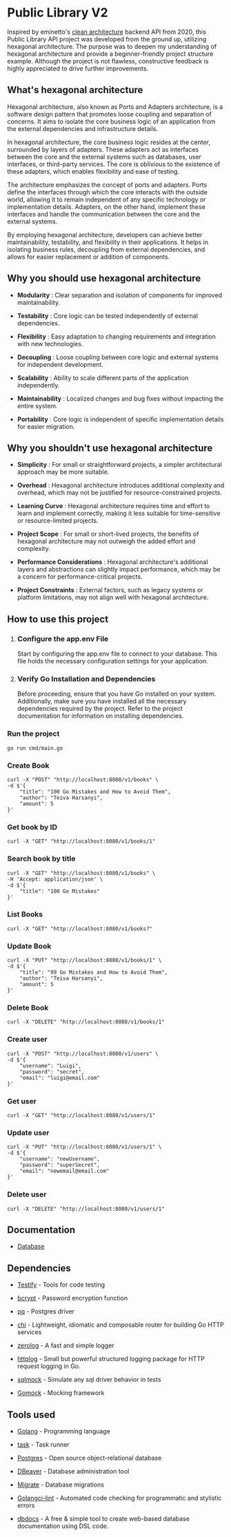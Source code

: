 # Public Library V2

Inspired by eminetto's [clean architecture](https://github.com/eminetto/clean-architecture-go-v2) backend API from 2020, this Public Library API project was developed from the ground up, utilizing hexagonal architecture. The purpose was to deepen my understanding of hexagonal architecture and provide a beginner-friendly project structure example. Although the project is not flawless, constructive feedback is highly appreciated to drive further improvements.

## What's hexagonal architecture

Hexagonal architecture, also known as Ports and Adapters architecture, is a software design pattern that promotes loose coupling and separation of concerns. It aims to isolate the core business logic of an application from the external dependencies and infrastructure details.

In hexagonal architecture, the core business logic resides at the center, surrounded by layers of adapters. These adapters act as interfaces between the core and the external systems such as databases, user interfaces, or third-party services. The core is oblivious to the existence of these adapters, which enables flexibility and ease of testing.

The architecture emphasizes the concept of ports and adapters. Ports define the interfaces through which the core interacts with the outside world, allowing it to remain independent of any specific technology or implementation details. Adapters, on the other hand, implement these interfaces and handle the communication between the core and the external systems.

By employing hexagonal architecture, developers can achieve better maintainability, testability, and flexibility in their applications. It helps in isolating business rules, decoupling from external dependencies, and allows for easier replacement or addition of components.

## Why you should use hexagonal architecture

- **Modularity** : Clear separation and isolation of components for improved maintainability.

- **Testability** : Core logic can be tested independently of external dependencies.

- **Flexibility** : Easy adaptation to changing requirements and integration with new technologies.

- **Decoupling** : Loose coupling between core logic and external systems for independent development.

- **Scalability** : Ability to scale different parts of the application independently.

- **Maintainability** : Localized changes and bug fixes without impacting the entire system.

- **Portability** : Core logic is independent of specific implementation details for easier migration.

## Why you shouldn't use hexagonal architecture

- **Simplicity** : For small or straightforward projects, a simpler architectural approach may be more suitable.

- **Overhead** : Hexagonal architecture introduces additional complexity and overhead, which may not be justified for resource-constrained projects.

- **Learning Curve** : Hexagonal architecture requires time and effort to learn and implement correctly, making it less suitable for time-sensitive or resource-limited projects.

- **Project Scope** : For small or short-lived projects, the benefits of hexagonal architecture may not outweigh the added effort and complexity.

- **Performance Considerations** : Hexagonal architecture's additional layers and abstractions can slightly impact performance, which may be a concern for performance-critical projects.

- **Project Constraints** : External factors, such as legacy systems or platform limitations, may not align well with hexagonal architecture.

## How to use this project

1. ### Configure the app.env File

    Start by configuring the app.env file to connect to your database. This file holds the necessary configuration settings for your application.

2. ### Verify Go Installation and Dependencies

    Before proceeding, ensure that you have Go installed on your system. Additionally, make sure you have installed all the necessary dependencies required by the project. Refer to the project documentation for information on installing dependencies.

### Run the project

```console
go run cmd/main.go
```

### Create Book

```console
curl -X "POST" "http://localhost:8080/v1/books" \
-d $'{
    "title": "100 Go Mistakes and How to Avoid Them",
    "author": "Teiva Harsanyi",
    "amount": 5
}'
```

### Get book by ID

```console
curl -X "GET" "http://localhost:8080/v1/books/1"
```

### Search book by title

```console
curl -X "GET" "http://localhost:8080/v1/books" \
-H 'Accept: application/json' \
-d $'{ 
    "title": "100 Go Mistakes"
}'
```

### List Books

```console
curl -X "GET" "http://localhost:8080/v1/books?"
```

### Update Book

```console
curl -X "PUT" "http://localhost:8080/v1/books/1" \
-d $'{
    "title": "99 Go Mistakes and How to Avoid Them",
    "author": "Teiva Harsanyi",
    "amount": 5
}'
```

### Delete Book

```console
curl -X "DELETE" "http://localhost:8080/v1/books/1"
```

### Create user

```console
curl -X "POST" "http://localhost:8080/v1/users" \
-d $'{
    "username": "Luigi",
    "password": "secret",
    "email": "luigi@email.com"
}'
```

### Get user

```console
curl -X "GET" "http://localhost:8080/v1/users/1"
```

### Update user

```console
curl -X "PUT" "http://localhost:8080/v1/users/1" \
-d $'{
    "username": "newUsername",
    "password": "superSecret",
    "email": "newemail@email.com"
}'
```

### Delete user

```console
curl -X "DELETE" "http://localhost:8080/v1/users/1"
```

## Documentation

- [Database](https://dbdocs.io/luigiazevedo97/public_library_v2)

## Dependencies

- [Testify](https://github.com/stretchr/testify) - Tools for code testing

- [bcrypt](golang.org/x/crypto) - Password encryption function

- [pq](https://github.com/lib/pq) - Postgres driver

- [chi](https://github.com/go-chi/chi) - Lightweight, idiomatic and composable router for building Go HTTP services

- [zerolog](https://github.com/rs/zerolog) - A fast and simple logger

- [httplog](https://github.com/go-chi/httplog) - Small but powerful structured logging package for HTTP request logging in Go.

- [sqlmock](https://github.com/DATA-DOG/go-sqlmock) - Simulate any sql driver behavior in tests

- [Gomock](https://github.com/golang/mock) - Mocking framework

## Tools used

- [Golang](https://go.dev/) - Programming language

- [task](https://github.com/go-task/task) - Task runner

- [Postgres](https://www.postgresql.org/) - Open source object-relational database

- [DBeaver](https://dbeaver.io/) - Database administration tool

- [Migrate](https://github.com/golang-migrate/migrate) - Database migrations

- [Golangci-lint](https://github.com/golangci/golangci-lint) - Automated code checking for programmatic and stylistic errors

- [dbdocs](https://dbdocs.io/?utm_source=dbdocs) - A free & simple tool to create web-based database documentation using DSL code.
